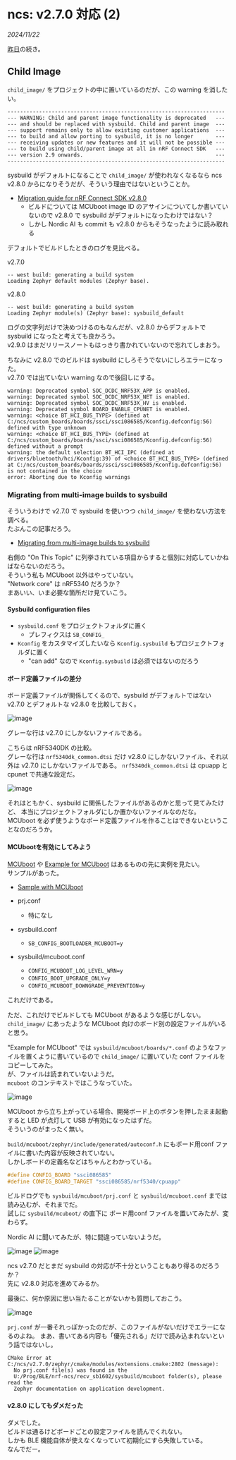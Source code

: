 # ncs: v2.7.0 対応 (2)

_2024/11/22_

[昨日](20241122-ncs.md)の続き。

## Child Image

`child_image/` をプロジェクトの中に置いているのだが、この warning を消したい。

```log
---------------------------------------------------------------------
--- WARNING: Child and parent image functionality is deprecated   ---
--- and should be replaced with sysbuild. Child and parent image  ---
--- support remains only to allow existing customer applications  ---
--- to build and allow porting to sysbuild, it is no longer       ---
--- receiving updates or new features and it will not be possible ---
--- to build using child/parent image at all in nRF Connect SDK   ---
--- version 2.9 onwards.                                          ---
---------------------------------------------------------------------
```

sysbuild がデフォルトになることで `child_image/` が使われなくなるなら 
ncs v2.8.0 からになりそうだが、そういう理由ではないということか。

* [Migration guide for nRF Connect SDK v2.8.0](https://docs.nordicsemi.com/bundle/ncs-latest/page/nrf/releases_and_maturity/migration/migration_guide_2.8.html)
  * ビルドについては MCUboot image ID のアサインについてしか書いていないので v2.8.0 で sysbuild がデフォルトになったわけではない？
  * しかし Nordic AI も commit も v2.8.0 からもそうなったように読み取れる

デフォルトでビルドしたときのログを見比べる。

v2.7.0

```log
-- west build: generating a build system
Loading Zephyr default modules (Zephyr base).
```

v2.8.0

```log
-- west build: generating a build system
Loading Zephyr module(s) (Zephyr base): sysbuild_default
```

ログの文字列だけで決めつけるのもなんだが、v2.8.0 からデフォルトで sysbuild になったと考えても良かろう。  
v2.9.0 はまだリリースノートもはっきり書かれていないので忘れてしまおう。

ちなみに v2.8.0 でのビルドは sysbuild にしろそうでないにしろエラーになった。  
v2.7.0 では出ていない warning なので後回しにする。

```log
warning: Deprecated symbol SOC_DCDC_NRF53X_APP is enabled.
warning: Deprecated symbol SOC_DCDC_NRF53X_NET is enabled.
warning: Deprecated symbol SOC_DCDC_NRF53X_HV is enabled.
warning: Deprecated symbol BOARD_ENABLE_CPUNET is enabled.
warning: <choice BT_HCI_BUS_TYPE> (defined at C:/ncs/custom_boards/boards/ssci/ssci086585/Kconfig.defconfig:56) defined with type unknown
warning: <choice BT_HCI_BUS_TYPE> (defined at C:/ncs/custom_boards/boards/ssci/ssci086585/Kconfig.defconfig:56) defined without a prompt
warning: the default selection BT_HCI_IPC (defined at drivers/bluetooth/hci/Kconfig:39) of <choice BT_HCI_BUS_TYPE> (defined at C:/ncs/custom_boards/boards/ssci/ssci086585/Kconfig.defconfig:56) is not contained in the choice
error: Aborting due to Kconfig warnings
```

### Migrating from multi-image builds to sysbuild

そういうわけで v2.7.0 で sysbuild を使いつつ `child_image/` を使わない方法を調べる。  
たぶんこの記事だろう。

* [Migrating from multi-image builds to sysbuild](https://docs.nordicsemi.com/bundle/ncs-latest/page/nrf/releases_and_maturity/migration/migration_sysbuild.html)

右側の "On This Topic" に列挙されている項目からすると個別に対応していかねばならないのだろう。  
そういう私も MCUboot 以外はやっていない。  
"Network core" は nRF5340 だろうか？  
まあいい、いま必要な箇所だけ見ていこう。

#### Sysbuild configuration files

* `sysbuild.conf` をプロジェクトフォルダに置く
  * プレフィクスは `SB_CONFIG_`
* `Kconfig` をカスタマイズしたいなら `Kconfig.sysbuild` もプロジェクトフォルダに置く
  * "can add" なので `Kconfig.sysbuild` は必須ではないのだろう

#### ボード定義ファイルの差分

ボード定義ファイルが関係してくるので、sysbuild がデフォルトではない v2.7.0 とデフォルトな v2.8.0 を比較しておく。

![image](20241122b-1.png)

グレーな行は v2.7.0 にしかないファイルである。  

こちらは nRF5340DK の比較。  
グレーな行は `nrf5340dk_common.dtsi` だけ v2.8.0 にしかないファイル、それ以外は v2.7.0 にしかないファイルである。
`nrf5340dk_common.dtsi` は cpuapp と cpunet で共通な設定だ。

![image](20241122b-2.png)

それはともかく、sysbuild に関係したファイルがあるのかと思って見てみたけど、
本当にプロジェクトフォルダにしか置かないファイルなのだな。  
MCUboot を必ず使うようなボード定義ファイルを作ることはできないということなのだろうか。

#### MCUbootを有効にしてみよう

[MCUboot](https://docs.nordicsemi.com/bundle/ncs-latest/page/nrf/releases_and_maturity/migration/migration_sysbuild.html#mcuboot) や [Example for MCUboot](https://docs.nordicsemi.com/bundle/ncs-latest/page/nrf/releases_and_maturity/migration/migration_sysbuild.html#example_for_mcuboot) はあるものの先に実例を見たい。  
サンプルがあった。

* [Sample with MCUboot](https://github.com/nrfconnect/sdk-zephyr/tree/v3.6.99-ncs2/samples/sysbuild/with_mcuboot)

* prj.conf
  * 特になし
* sysbuild.conf
  * `SB_CONFIG_BOOTLOADER_MCUBOOT=y`
* sysbuild/mcuboot.conf
  * `CONFIG_MCUBOOT_LOG_LEVEL_WRN=y`
  * `CONFIG_BOOT_UPGRADE_ONLY=y`
  * `CONFIG_MCUBOOT_DOWNGRADE_PREVENTION=y`

これだけである。

ただ、これだけでビルドしても MCUboot があるような感じがしない。  
`child_image/` にあったような MCUboot 向けのボード別の設定ファイルがいると思う。

"Example for MCUboot" では `sysbuild/mcuboot/boards/*.conf` のようなファイルを置くように書いているので `child_image/` に置いていた conf ファイルをコピーしてみた。  
が、ファイルは読まれていないようだ。  
`mcuboot` のコンテキストではこうなっていた。

![image](20241122b-4.png)

MCUboot から立ち上がっている場合、開発ボード上のボタンを押したまま起動すると LED が点灯して USB が有効になったはずだ。  
そういうのがまったく無い。

`build/mcuboot/zephyr/include/generated/autoconf.h` にもボード用conf ファイルに書いた内容が反映されていない。  
しかしボードの定義名などはちゃんとわかっている。

```c
#define CONFIG_BOARD "ssci086585"
#define CONFIG_BOARD_TARGET "ssci086585/nrf5340/cpuapp"
```

ビルドログでも `sysbuild/mcuboot/prj.conf` と `sysbuild/mcuboot.conf` までは読み込むが、それまでだ。  
試しに `sysbuild/mcuboot/` の直下に ボード用conf ファイルを置いてみたが、変わらず。

Nordic AI に聞いてみたが、特に間違っていないようだ。

![image](20241122b-5.png)
![image](20241122b-6.png)

ncs v2.7.0 だとまだ sysbuild の対応が不十分ということもあり得るのだろうか？  
先に v2.8.0 対応を進めてみるか。

最後に、何か原因に思い当たることがないかも質問しておこう。

![image](20241122b-3.png)

`prj.conf` が一番それっぽかったのだが、このファイルがないだけでエラーになるのよね。
まあ、書いてある内容も「優先される」だけで読み込まれないという話ではないし。

```log
CMake Error at C:/ncs/v2.7.0/zephyr/cmake/modules/extensions.cmake:2802 (message):
  No prj.conf file(s) was found in the
  U:/Prog/BLE/nrf-ncs/recv_sb1602/sysbuild/mcuboot folder(s), please read the
  Zephyr documentation on application development.
```

#### v2.8.0 にしてもダメだった

ダメでした。  
ビルドは通るけどボードごとの設定ファイルを読んでくれない。  
しかも BLE 機能自体が使えなくなっていて初期化にすら失敗している。  
なんでだー。
